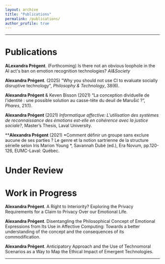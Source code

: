 ```yaml
---
layout: archive
title: "Publications"
permalink: /publications/
author_profile: true
---
```

****

# Publications

**ALexandra Prégent**. (Forthcoming) Is there not an obvious loophole in the AI act's ban on emotion recognition technologies? *AI&Society*

**Alexandra Prégent**. (2025) <a href="https://link.springer.com/article/10.1007/s13347-025-00838-z" style="text-decoration:none">"Why you should not use CI to evaluate socially disruptive technology"</a>, *Philosophy & Technology*, 38(6).

**Alexandra Prégent** & Keven Bisson (2021) <a href="https://philpapers.org/rec/PRGLCD" style="text-decoration:none">“La conception dividuelle de l’identité : une possible solution au casse-tête du deuil de Maruṧić ?”</a>, *Phares*, 21(1).

**Alexandra Prégent** (2021) <a href="https://philpapers.org/rec/PRGLCD" style="text-decoration:none">*Informatique affective: L’utilisation des systèmes de reconnaissance des émotions est-elle en cohérence avec la justice sociale?*</a>, Master’s Thesis, Laval University.

****Alexandra Prégent** (2021) <a href="https://philpapers.org/rec/PRGCDU" style="text-decoration:none">*Comment définir un groupe sans exclure aucune de ses parties ? Le genre et la notion sartrienne de la structure sérielle selon Iris Marion Young
*</a>, Savannah Dubé (ed.), Era Novum, pp.120-126, EUMC-Laval: Québec.


# Under Review




# Work in Progress

**Alexandra Prégent**. A Right to Interiority? Exploring the Privacy Requirements for a Claim to Privacy Over our Emotional Life. 

**Alexandra Prégent**. Disentangling the Philosophical Concept of Emotional Expressions from Its Use in Affective Computing: Towards a better understanding of the concept and the consequences of its commodification.

**Alexandra Prégent**. Anticipatory Approach and the Use of Technomoral Scenarios as a Way to Map the Ethical Impact of Emergent Technologies.

****
